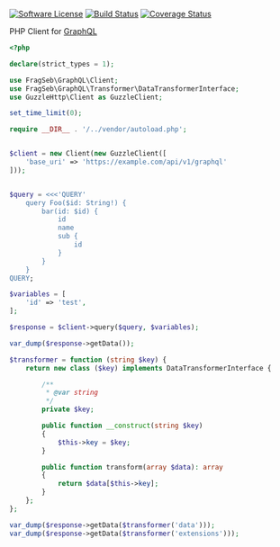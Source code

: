 [![Software License](https://img.shields.io/badge/license-MIT-brightgreen.svg?style=flat-square)](LICENSE)
[![Build Status](https://travis-ci.org/frag-seb/graphql-client.svg?branch=master)](https://travis-ci.org/frag-seb/graphql-client)
[![Coverage Status](https://coveralls.io/repos/github/frag-seb/graphql-client/badge.svg?branch=master)](https://coveralls.io/github/frag-seb/graphql-client?branch=master)

PHP Client for [GraphQL](http://graphql.org/)

```php
<?php 

declare(strict_types = 1);

use FragSeb\GraphQL\Client;
use FragSeb\GraphQL\Transformer\DataTransformerInterface;
use GuzzleHttp\Client as GuzzleClient;

set_time_limit(0);

require __DIR__ . '/../vendor/autoload.php';


$client = new Client(new GuzzleClient([
    'base_uri' => 'https://example.com/api/v1/graphql'
]));


$query = <<<'QUERY'
    query Foo($id: String!) {
        bar(id: $id) {
            id
            name
            sub {
                id
            }
        }
    }
QUERY;

$variables = [
    'id' => 'test',
];

$response = $client->query($query, $variables);

var_dump($response->getData());

$transformer = function (string $key) {
    return new class ($key) implements DataTransformerInterface {

        /**
         * @var string
         */
        private $key;

        public function __construct(string $key)
        {
            $this->key = $key;
        }

        public function transform(array $data): array
        {
            return $data[$this->key];
        }
    };
};

var_dump($response->getData($transformer('data')));
var_dump($response->getData($transformer('extensions')));

```

